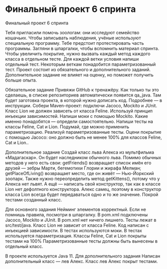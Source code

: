 # Финальный проект 6 спринта
Финальный проект 6 спринта

Тебя пригласили помочь зоологам: они исследуют семейство кошачьих. Чтобы записывать наблюдения, учёные используют специальную программу. Тебе предстоит протестировать часть программы.
Загляни в шпаргалки, чтобы вспомнить материал спринта.
Чтобы увеличить покрытие, нужно вызвать каждый метод каждого класса в отдельном тесте. Для каждой ветки условия напиши отдельный тест. Некоторым веткам понадобится параметризованный тест.
Проект состоит из обязательного и дополнительного заданий. Дополнительное задание не влияет на оценку, но поможет получить больше опыта.

Обязательное задание
Привяжи GitHub к тренажёру. Как только ты это сделаешь, в списке репозиториев автоматически появится qa_java. Там будет заготовка проекта, в которой нужно дописать код. Подробнее — в инструкции.
Собери Maven-проект: подключи Jacoco, Mockito и JUnit.
Класс Lion не должен зависеть от класса Feline. Используй принцип инъекции зависимостей.
Напиши моки с помощью Mockito. Какие именно понадобятся — определи самостоятельно.
Напиши тесты на классы Feline, Cat и Lion.
Подумай, где можно применить параметризацию. Реализуй параметризованные тесты.
Оцени покрытие с помощью Jacoco: оно должно быть не менее 100% для классов Feline, Cat и Lion..

Дополнительное задание
Создай класс льва Алекса из мультфильма «Мадагаскар». Он будет наследником обычного льва.
Помимо обычных методов у него есть свои:
getFriends() возвращает список имён его друзей — зебры Марти, бегемотихи Глории и жирафа Мелман;
getPlaceOfLiving() возвращает место, где он живёт — Нью-Йоркский зоопарк.
Также нужно переопределить метод getKittens(), потому что у Алекса нет львят. А ещё — написать свой конструктор, так как в классе Lion нет дефолтного конструктора. Алекс самец, поэтому в конструктор класса Lion всегда будет передаваться одно и то же значение.
Покрой тестами созданный класс.


Для основного задания
Нейминг элементов корректный. Если не помнишь правила, посмотри в шпаргалку.
В pom.xml подключены Jacoco, Mockito и JUnit.
В pom.xml нет ничего лишнего.
Тесты лежат в src/test/java.
Класс Lion не зависит от класса Feline. Код написан с инъекцией зависимости.
В тестах используются моки.
В тестах используется параметризация.
Классы Feline, Cat и Lion покрыты тестами на 100%
Параметризованные тесты должны быть вынесены в отдельный класс.

В проекте используется Java 11.
Для дополнительного задания
Написан дополнительный класс — лев Алекс.
Класс лев Алекс покрыт тестами.